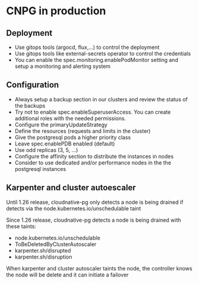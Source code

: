 # CNPG in production

## Deployment

- Use gitops tools (argocd, flux,...) to control the deployment
- Use gitops tools like external-secrets operator to control the credentials
- You can enable the spec.monitoring.enablePodMonitor setting and setup a monitoring and alerting system

## Configuration

- Always setup a backup section in our clusters and review the status of the backups
- Try not to enable spec.enableSuperuserAccess. You can create additional roles with the needed permissions.
- Configure the primaryUpdateStrategy
- Define the resources (requests and limits in the cluster)
- Give the postgresql pods a higher priority class
- Leave spec.enablePDB enabled (default)
- Use odd replicas (3, 5, ...)
- Configure the affinity section to distribute the instances in nodes
- Consider to use dedicated and/or performance nodes in the the postgresql instances

## Karpenter and cluster autoescaler

Until 1.26 release, cloudnative-pg only detects a node is being drained if detects via the node.kubernetes.io/unschedulable taint

Since 1.26 release, cloudnative-pg detects a node is being drained with these taints:

- node.kubernetes.io/unschedulable
- ToBeDeletedByClusterAutoscaler
- karpenter.sh/disrupted
- karpenter.sh/disruption

When karpenter and cluster autoscaler taints the node, the controller knows the node will be delete and it can initiate a failover
